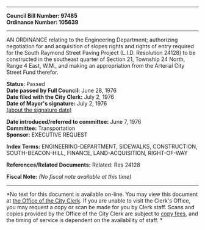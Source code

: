 * * * * *  
  
**Council Bill Number: [](#h0)[](#h2)97485**   
**Ordinance Number: 105639**  
  
* * * * *  
  
AN ORDINANCE relating to the Engineering Department; authorizing negotiation for and acquisition of slopes rights and rights of entry required for the South Raymond Street Paving Project (L.I.D. Resolution 24128) to be constructed in the southeast quarter of Section 21, Township 24 North, Range 4 East, W.M., and making an appropriation from the Arterial City Street Fund therefor.  
  
**Status:** Passed   
**Date passed by Full Council:** June 28, 1976   
**Date filed with the City Clerk:** July 2, 1976   
**Date of Mayor's signature:** July 2, 1976   
[(about the signature date)](/~public/approvaldate.htm)   
  
  
**Date introduced/referred to committee:** June 7, 1976   
**Committee:** Transportation   
**Sponsor:** EXECUTIVE REQUEST   
  
**Index Terms:** ENGINEERING-DEPARTMENT, SIDEWALKS, CONSTRUCTION, SOUTH-BEACON-HILL, FINANCE, LAND-ACQUISITION, RIGHT-OF-WAY  
  
**References/Related Documents:** Related: Res 24128  
  
**Fiscal Note:** *(No fiscal note available at this time)*  
  
* * * * *  
  
*No text for this document is available on-line. You may view this document at [the Office of the City Clerk](http://www.seattle.gov/leg/clerk/contactUs.htm). If you are unable to visit the Clerk's Office, you may request a copy or scan be made for you by Clerk staff. Scans and copies provided by the Office of the City Clerk are subject to [copy fees](http://clerk.seattle.gov/~public/clerkfees.htm), and the timing of service is dependent on the availability of staff. *  
  
  
